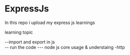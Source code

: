 # ExpressJs
In this repo i upload my express js learnings 

  learning topic 

 --import and export in js  
 -- run the code
 --- node js core usage & understaing -http
